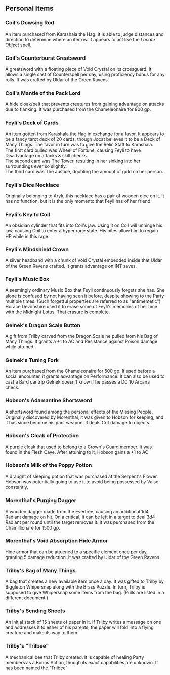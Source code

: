 ## Personal Items

### Coil's Dowsing Rod

An item purchased from Karashala the Hag. It is able to judge distances and direction to determine where an item is. It appears to act like the *Locate Object* spell.

### Coil's Counterburst Greatsword

A greatsword with a floating piece of Void Crystal on its crossguard. It allows a single cast of Counterspell per day, using proficiency bonus for any rolls. It was crafted by Uldar of the Green Ravens.

### Coil's Mantle of the Pack Lord

A hide cloak/pelt that prevents creatures from gaining advantage on attacks due to flanking. It was purchased from the Chameleonaire for 800 gp.

### Feyli's Deck of Cards

An item gotten from Karashala the Hag in exchange for a favor. It appears to be a fancy tarot deck of 20 cards, though Jocat believes it to be a Deck of Many Things. The favor in turn was to give the Relic Staff to Karashala. <br>
The first card pulled was Wheel of Fortune, causing Feyli to have Disadvantage on attacks & skill checks. <br>
The second card was The Tower, resulting in her sinking into her surroundings ever so slightly. <br>
The third card was The Justice, doubling the amount of gold on her person.

### Feyli's Dice Necklace

Originally belonging to Aryk, this necklace has a pair of wooden dice on it. It has no function, but it is the only momento that Feyli has of her friend.

### Feyli's Key to Coil

An obsidian cylinder that fits into Coil's jaw. Using it on Coil will unhinge his jaw, causing Coil to enter a hyper rage state. His bites allow him to regain HP while in this rage.

### Feyli's Mindshield Crown

A silver headband with a chunk of Void Crystal embedded inside that Uldar of the Green Ravens crafted. It grants advantage on INT saves.

### Feyli's Music Box

A seemingly ordinary Music Box that Feyli continuously forgets she has. She alone is confused by not having seen it before, despite showing to the Party multiple times. (Such forgetful properties are referred to as "antimemetic") Horace Devonshire used it to erase some of Feyli's memories of her time with the Midnight Lotus. That erasure is complete.

### Gelnek's Dragon Scale Button

A gift from Trilby carved from the Dragon Scale he pulled from his Bag of Many Things. It grants a +1 to AC and Resistance against Poison damage while attuned.

### Gelnek's Tuning Fork

An item purchased from the Chameleonaire for 500 gp. If used before a social encounter, it grants advantage on Performance. It can also be used to cast a Bard cantrip Gelnek doesn't know if he passes a DC 10 Arcana check.

### Hobson's Adamantine Shortsword

A shortsword found among the personal effects of the Missing People. Originally discovered by Morenthal, it was given to Hobson for keeping, and it has since become his pact weapon. It deals Crit damage to objects.

### Hobson's Cloak of Protection

A purple cloak that used to belong to a Crown's Guard member. It was found in the Flesh Cave. After attuning to it, Hobson gains a +1 to AC.

### Hobson's Milk of the Poppy Potion

A draught of sleeping potion that was purchased at the Serpent's Flower. Hobson was potentially going to use it to avoid being possessed by Valse constantly.

### Morenthal's Purging Dagger

A wooden dagger made from the Evertree, causing an additional 1d4 Radiant damage on hit. On a critical, it can be left in a target to deal 3d4 Radiant per round until the target removes it. It was purchased from the Chamillionare for 1500 gp.

### Morenthal's Void Absorption Hide Armor

Hide armor that can be attuened to a specific element once per day, granting 5 damage reduction. It was crafted by Uldar of the Green Ravens.

### Trilby's Bag of Many Things

A bag that creates a new available item once a day. It was gifted to Trilby by Biggleton Whipersnap along with the Brass Puzzle. In turn, Trilby is supposed to give Whipersnap some items from the bag. (Pulls are listed in a different document.) 

### Trilby's Sending Sheets

An initial stack of 15 sheets of paper in it. If Trilby writes a message on one and addresses it to either of his parents, the paper will fold into a flying creature and make its way to them.

### Trilby's "Trilbee"

A mechanical bee that Trilby created. It is capable of healing Party members as a Bonus Action, though its exact capabilities are unknown. It has been named the "Trilbee"
